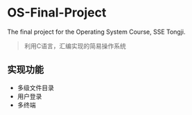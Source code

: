 # OS-Final-Project
The final project for the Operating System Course, SSE Tongji.

> 利用C语言，汇编实现的简易操作系统    

## 实现功能
- 多级文件目录    
- 用户登录    
- 多终端   
